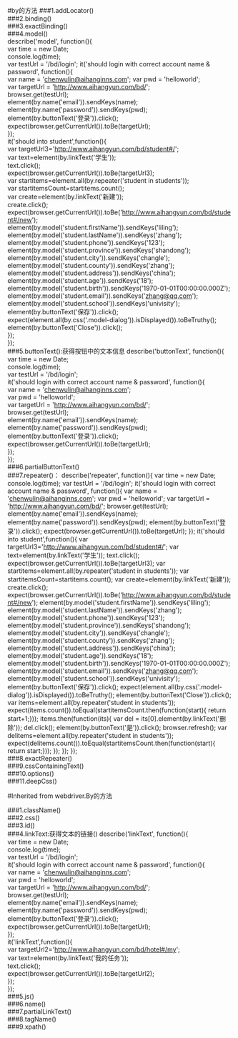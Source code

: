 #by的方法
###1.addLocator()  
###2.binding()  
###3.exactBinding()  
###4.model()  
describe('model', function(){  
  var time = new Date;  
  console.log(time);  
  var testUrl = '/bd/login'; 
 it('should login with correct account name & password', function(){  
    var name = 'chenwulin@aihanginns.com'; 
    var pwd = 'helloworld';  
    var targetUrl = 'http://www.aihangyun.com/bd/';  
     browser.get(testUrl);  
    element(by.name('email')).sendKeys(name);  
    element(by.name('password')).sendKeys(pwd);  
    element(by.buttonText('登录')).click();  
    expect(browser.getCurrentUrl()).toBe(targetUrl);  
  });  
    it('should into student',function(){  
    var targetUrl3='http://www.aihangyun.com/bd/student#/';  
    var text=element(by.linkText('学生'));  
    text.click();  
    expect(browser.getCurrentUrl()).toBe(targetUrl3);  
    var startitems=element.all(by.repeater('student in students'));  
    var startitemsCount=startitems.count();  
    var create=element(by.linkText('新建'));  
    create.click();  
    expect(browser.getCurrentUrl()).toBe('http://www.aihangyun.com/bd/student#/new');  
    element(by.model('student.firstName')).sendKeys('liling');  
    element(by.model('student.lastName')).sendKeys('zhang');  
    element(by.model('student.phone')).sendKeys('123');  
    element(by.model('student.province')).sendKeys('shandong');  
    element(by.model('student.city')).sendKeys('changle');  
    element(by.model('student.county')).sendKeys('zhang');  
    element(by.model('student.address')).sendKeys('china');  
    element(by.model('student.age')).sendKeys('18');  
    element(by.model('student.birth')).sendKeys('1970-01-01T00:00:00.000Z');  
    element(by.model('student.email')).sendKeys('zhang@qq.com');  
    element(by.model('student.school')).sendKeys('univisity');  
    element(by.buttonText('保存')).click();  
    expect(element.all(by.css('.model-dialog')).isDisplayed()).toBeTruthy();  
    element(by.buttonText('Close')).click();  
  });  
  });  
###5.buttonText():获得按钮中的文本信息
describe('buttonText', function(){  
  var time = new Date;  
  console.log(time);  
  var testUrl = '/bd/login';  
 it('should login with correct account name & password', function(){  
    var name = 'chenwulin@aihanginns.com';  
    var pwd = 'helloworld';  
    var targetUrl = 'http://www.aihangyun.com/bd/';  
     browser.get(testUrl);  
    element(by.name('email')).sendKeys(name);  
    element(by.name('password')).sendKeys(pwd);  
    element(by.buttonText('登录')).click();  
    expect(browser.getCurrentUrl()).toBe(targetUrl);  
  });  
  });  
###6.partialButtonText()  
###7.repeater()：
describe('repeater', function(){
  var time = new Date;
  console.log(time);
  var testUrl = '/bd/login';
 it('should login with correct account name & password', function(){
    var name = 'chenwulin@aihanginns.com';
    var pwd = 'helloworld';
    var targetUrl = 'http://www.aihangyun.com/bd/';
     browser.get(testUrl);
    element(by.name('email')).sendKeys(name);
    element(by.name('password')).sendKeys(pwd);
    element(by.buttonText('登录')).click();
    expect(browser.getCurrentUrl()).toBe(targetUrl);
  });
    it('should into student',function(){
    var targetUrl3='http://www.aihangyun.com/bd/student#/';
    var text=element(by.linkText('学生'));
    text.click();
    expect(browser.getCurrentUrl()).toBe(targetUrl3);
    var startitems=element.all(by.repeater('student in students'));
    var startitemsCount=startitems.count();
    var create=element(by.linkText('新建'));
    create.click();
    expect(browser.getCurrentUrl()).toBe('http://www.aihangyun.com/bd/student#/new');
    element(by.model('student.firstName')).sendKeys('liling');
    element(by.model('student.lastName')).sendKeys('zhang');
    element(by.model('student.phone')).sendKeys('123');
    element(by.model('student.province')).sendKeys('shandong');
    element(by.model('student.city')).sendKeys('changle');
    element(by.model('student.county')).sendKeys('zhang');
    element(by.model('student.address')).sendKeys('china');
    element(by.model('student.age')).sendKeys('18');
    element(by.model('student.birth')).sendKeys('1970-01-01T00:00:00.000Z');
    element(by.model('student.email')).sendKeys('zhang@qq.com');
    element(by.model('student.school')).sendKeys('univisity');
    element(by.buttonText('保存')).click();
    expect(element.all(by.css('.model-dialog')).isDisplayed()).toBeTruthy();
    element(by.buttonText('Close')).click();
    var items=element.all(by.repeater('student in students'));
   expect(items.count()).toEqual(startitemsCount.then(function(start){
        return start+1;}));
       items.then(function(its){
       var del = its[0].element(by.linkText('删除'));
       del.click();
       element(by.buttonText('是')).click();
       browser.refresh();
      var delitems=element.all(by.repeater('student in students'));
      expect(delitems.count()).toEqual(startitemsCount.then(function(start){
      return start;}));
    }); 
  });
  });  
###8.exactRepeater()  
###9.cssContainingText()  
###10.options()  
###11.deepCss()  

#Inherited from webdriver.By的方法

###1.className()  
###2.css()  
###3.id()  
###4.linkText:获得文本的链接()
describe('linkText', function(){  
  var time = new Date;  
  console.log(time);  
  var testUrl = '/bd/login';  
 it('should login with correct account name & password', function(){  
    var name = 'chenwulin@aihanginns.com';  
    var pwd = 'helloworld';  
    var targetUrl = 'http://www.aihangyun.com/bd/';  
     browser.get(testUrl);  
    element(by.name('email')).sendKeys(name);  
    element(by.name('password')).sendKeys(pwd);  
    element(by.buttonText('登录')).click();  
    expect(browser.getCurrentUrl()).toBe(targetUrl);  
  });  
  it('linkText',function(){  
  var targetUrl2='http://www.aihangyun.com/bd/hotel#/my';  
    var text=element(by.linkText('我的任务'));  
    text.click();  
    expect(browser.getCurrentUrl()).toBe(targetUrl2);  
  });  
  });   
###5.js()  
###6.name()  
###7.partialLinkText()  
###8.tagName()  
###9.xpath()  
